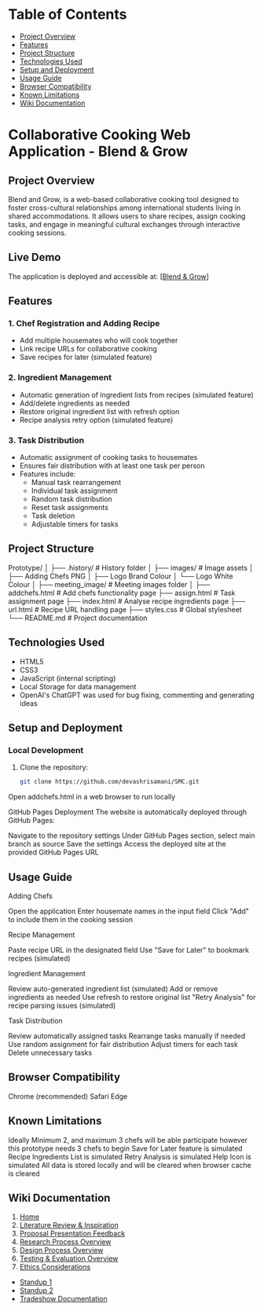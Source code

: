 # Table of Contents

- [Project Overview](#project-overview)
- [Features](#features)
- [Project Structure](#project-structure)
- [Technologies Used](#technologies-used)
- [Setup and Deployment](#setup-and-deployment)
- [Usage Guide](#usage-guide)
- [Browser Compatibility](#browser-compatibility)
- [Known Limitations](#known-limitations)
- [Wiki Documentation](#wiki-documentation)

# Collaborative Cooking Web Application - Blend & Grow

## Project Overview

Blend and Grow, is a web-based collaborative cooking tool designed to foster cross-cultural relationships among international students living in shared accommodations. It allows users to share recipes, assign cooking tasks, and engage in meaningful cultural exchanges through interactive cooking sessions.

## Live Demo

The application is deployed and accessible at: [[Blend & Grow](https://devashrisamani.github.io/SMC/addchefs.html)]

## Features

### 1. Chef Registration and Adding Recipe

- Add multiple housemates who will cook together
- Link recipe URLs for collaborative cooking
- Save recipes for later (simulated feature)

### 2. Ingredient Management

- Automatic generation of ingredient lists from recipes (simulated feature)
- Add/delete ingredients as needed
- Restore original ingredient list with refresh option
- Recipe analysis retry option (simulated feature)

### 3. Task Distribution

- Automatic assignment of cooking tasks to housemates
- Ensures fair distribution with at least one task per person
- Features include:
  - Manual task rearrangement
  - Individual task assignment
  - Random task distribution
  - Reset task assignments
  - Task deletion
  - Adjustable timers for tasks

## Project Structure

Prototype/
│
├── .history/ # History folder
│
├── images/ # Image assets
│ ├── Adding Chefs PNG
│ ├── Logo Brand Colour
│ └── Logo White Colour
│
├── meeting_image/ # Meeting images folder
│
├── addchefs.html # Add chefs functionality page
├── assign.html # Task assignment page
├── index.html # Analyse recipe ingredients page
├── url.html # Recipe URL handling page
├── styles.css # Global stylesheet
└── README.md # Project documentation

## Technologies Used

- HTML5
- CSS3
- JavaScript (internal scripting)
- Local Storage for data management
- OpenAI's ChatGPT was used for bug fixing, commenting and generating ideas

## Setup and Deployment

### Local Development

1. Clone the repository:
   ```bash
   git clone https://github.com/devashrisamani/SMC.git
   ```

Open addchefs.html in a web browser to run locally

GitHub Pages Deployment
The website is automatically deployed through GitHub Pages:

Navigate to the repository settings
Under GitHub Pages section, select main branch as source
Save the settings
Access the deployed site at the provided GitHub Pages URL

## Usage Guide

Adding Chefs

Open the application
Enter housemate names in the input field
Click "Add" to include them in the cooking session

Recipe Management

Paste recipe URL in the designated field
Use "Save for Later" to bookmark recipes (simulated)

Ingredient Management

Review auto-generated ingredient list (simulated)
Add or remove ingredients as needed
Use refresh to restore original list
"Retry Analysis" for recipe parsing issues (simulated)

Task Distribution

Review automatically assigned tasks
Rearrange tasks manually if needed
Use random assignment for fair distribution
Adjust timers for each task
Delete unnecessary tasks

## Browser Compatibility

Chrome (recommended)
Safari
Edge

## Known Limitations

Ideally Minimum 2, and maximum 3 chefs will be able participate however this prototype needs 3 chefs to begin
Save for Later feature is simulated
Recipe Ingredients List is simulated
Retry Analysis is simulated
Help Icon is simulated
All data is stored locally and will be cleared when browser cache is cleared

## Wiki Documentation

1. [Home](https://github.com/devashrisamani/SMC/wiki/1.-Home)
2. [Literature Review & Inspiration](https://github.com/devashrisamani/SMC/wiki/2.-Literature-Review-&-Inspirations)
3. [Proposal Presentation Feedback](https://github.com/devashrisamani/SMC/wiki/3.-Proposal-Presentation-Feedback)
4. [Research Process Overview](../../wiki/Research-Process-Overview)
5. [Design Process Overview](../../wiki/Design-Process-Overview)
6. [Testing & Evaluation Overview](../../wiki/Testing-&-Evaluation-Overview)
7. [Ethics Considerations](../../wiki/Ethics-Considerations)

- [Standup 1](../../wiki/Standup-1)
- [Standup 2](../../wiki/Standup-2)
- [Tradeshow Documentation](../../wiki/Tradeshow-documentation)
